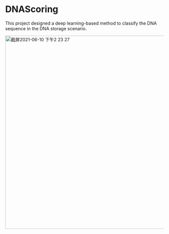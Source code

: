 # DNAScoring
This project designed a deep learning-based method to classify the DNA sequence in the DNA storage scenario.

<img width="614" alt="截屏2021-06-10 下午2 23 27" src="https://user-images.githubusercontent.com/56219350/122006486-77728500-cde9-11eb-9eaf-1c3e15f17f86.png">
